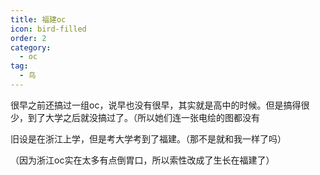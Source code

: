 ```yaml
---
title: 福建oc
icon: bird-filled
order: 2
category:
  - oc
tag:
  - 鸟
---
```


很早之前还搞过一组oc，说早也没有很早，其实就是高中的时候。但是搞得很少，到了大学之后就没搞过了。（所以她们连一张电绘的图都没有

旧设是在浙江上学，但是考大学考到了福建。（那不是就和我一样了吗）

（因为浙江oc实在太多有点倒胃口，所以索性改成了生长在福建了）



